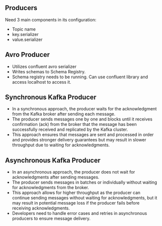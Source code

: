 ## Producers

Need 3 main components in its configuration:
- Topic name
- key.serializer
- value.serializer

## Avro Producer

- Utilizes confluent avro serializer
- Writes schemas to Schema Registry.
- Schema registry needs to be running. Can use confluent library and access localhost to access it.


## Synchronous Kafka Producer

- In a synchronous approach, the producer waits for the acknowledgment from the Kafka broker after sending each message.
- The producer sends messages one by one and blocks until it receives confirmation (ack) from the broker that the message has been successfully received and replicated by the Kafka cluster.
- This approach ensures that messages are sent and processed in order and provides stronger delivery guarantees but may result in slower throughput due to waiting for acknowledgments.

## Asynchronous Kafka Producer


- In an asynchronous approach, the producer does not wait for acknowledgments after sending messages.
- The producer sends messages in batches or individually without waiting for acknowledgments from the broker.
- This approach allows for higher throughput as the producer can continue sending messages without waiting for acknowledgments, but it may result in potential message loss if the producer fails before receiving acknowledgments.
- Developers need to handle error cases and retries in asynchronous producers to ensure message delivery.
